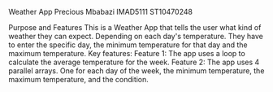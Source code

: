 Weather App
Precious Mbabazi 
IMAD5111
ST10470248

Purpose and Features 
This is a Weather App that tells the user what kind of weather they can expect. Depending on each day's temperature. They have to enter the specific day, the minimum temperature for that day and the maximum temperature. 
Key features:
Feature 1: The app uses a loop to calculate the average temperature for the week. 
Feature 2: The app uses 4 parallel arrays. One for each day of the week, the minimum temperature, the maximum temperature, and the condition. 

